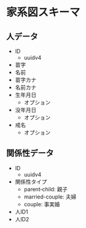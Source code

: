 # 家系図スキーマ

## 人データ

- ID
  - uuidv4
- 苗字
- 名前
- 苗字カナ
- 名前カナ
- 生年月日
  - オプション
- 没年月日
  - オプション
- 戒名
  - オプション

## 関係性データ

- ID
  - uuidv4
- 関係性タイプ
  - parent‐child: 親子
  - married-couple: 夫婦
  - couple: 事実婚
- 人ID1
- 人ID2
